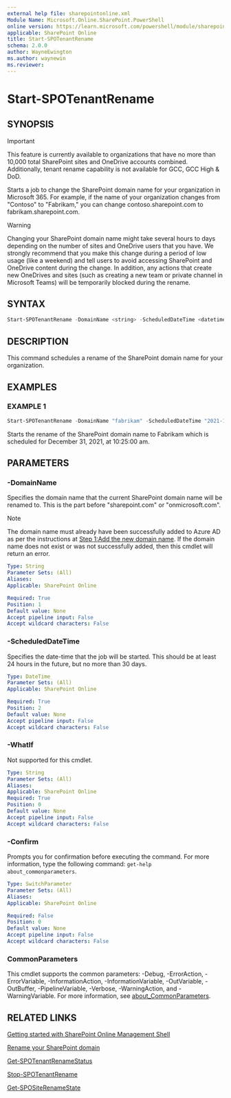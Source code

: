 ```yaml
---
external help file: sharepointonline.xml
Module Name: Microsoft.Online.SharePoint.PowerShell
online version: https://learn.microsoft.com/powershell/module/sharepoint-online/start-spotenantrename
applicable: SharePoint Online
title: Start-SPOTenantRename
schema: 2.0.0
author: WayneEwington
ms.author: waynewin
ms.reviewer:
---
```


# Start-SPOTenantRename

## SYNOPSIS

> [!IMPORTANT]
> This feature is currently available to organizations that have no more than 10,000 total SharePoint sites and OneDrive accounts combined.  Additionally, tenant rename capability is not available for GCC, GCC High & DoD.

Starts a job to change the SharePoint domain name for your organization in Microsoft 365. For example, if the name of your organization changes from "Contoso" to "Fabrikam," you can change contoso.sharepoint.com to fabrikam.sharepoint.com.

> [!WARNING]
> Changing your SharePoint domain name might take several hours to days depending on the number of sites and OneDrive users that you have. We strongly recommend that you make this change during a period of low usage (like a weekend) and tell users to avoid accessing SharePoint and OneDrive content during the change. In addition, any actions that create new OneDrives and sites (such as creating a new team or private channel in Microsoft Teams) will be temporarily blocked during the rename. 

## SYNTAX

```Powershell
Start-SPOTenantRename -DomainName <string> -ScheduledDateTime <datetime> [-WhatIf] [-Confirm] [<CommonParameters>]
```

## DESCRIPTION

This command schedules a rename of the SharePoint domain name for your organization.

## EXAMPLES

### EXAMPLE 1

```powershell
Start-SPOTenantRename -DomainName "fabrikam" -ScheduledDateTime "2021-12-31T10:25:00"
```

Starts the rename of the SharePoint domain name to Fabrikam which is scheduled for December 31, 2021, at 10:25:00 am.

## PARAMETERS

### -DomainName

Specifies the domain name that the current SharePoint domain name will be renamed to. This is the part before "sharepoint.com" or "onmicrosoft.com".

> [!NOTE]
> The domain name must already have been successfully added to Azure AD as per the instructions at [Step 1:Add the new domain name](https://aka.ms/SPOTenantRename#step-1-add-the-new-domain-name). If the domain name does not exist or was not successfully added, then this cmdlet will return an error.

```yaml
Type: String
Parameter Sets: (All)
Aliases:
Applicable: SharePoint Online

Required: True
Position: 1
Default value: None
Accept pipeline input: False
Accept wildcard characters: False
```

### -ScheduledDateTime

Specifies the date-time that the job will be started. This should be at least 24 hours in the future, but no more than 30 days.

```yaml
Type: DateTime
Parameter Sets: (All)
Applicable: SharePoint Online

Required: True
Position: 2
Default value: None
Accept pipeline input: False
Accept wildcard characters: False
```

### -WhatIf

Not supported for this cmdlet.

```yaml
Type: String
Parameter Sets: (All)
Aliases:
Applicable: SharePoint Online
Required: True
Position: 0
Default value: None
Accept pipeline input: False
Accept wildcard characters: False
```

### -Confirm

Prompts you for confirmation before executing the command. For more information, type the following command: `get-help about_commonparameters`.

```yaml
Type: SwitchParameter
Parameter Sets: (All)
Aliases:
Applicable: SharePoint Online

Required: False
Position: 0
Default value: None
Accept pipeline input: False
Accept wildcard characters: False
```

### CommonParameters

This cmdlet supports the common parameters: -Debug, -ErrorAction, -ErrorVariable, -InformationAction, -InformationVariable, -OutVariable, -OutBuffer, -PipelineVariable, -Verbose, -WarningAction, and -WarningVariable. For more information, see [about_CommonParameters](https://go.microsoft.com/fwlink/?LinkID=113216).

## RELATED LINKS

[Getting started with SharePoint Online Management Shell](https://learn.microsoft.com/powershell/sharepoint/sharepoint-online/connect-sharepoint-online?view=sharepoint-ps)

[Rename your SharePoint domain](https://aka.ms/SPOTenantRename)

[Get-SPOTenantRenameStatus](Get-SPOTenantRenameStatus.md)

[Stop-SPOTenantRename](Stop-SPOTenantRename.md)

[Get-SPOSiteRenameState](Get-SPOSiteRenameState.md)

